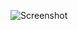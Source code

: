 ![Screenshot](https://raw.githubusercontent.com/Cryakl/Ultimate-RAT-Collection/refs/heads/main/Rewind/Rewind%201.2/Screenshot.png)
